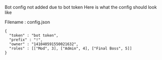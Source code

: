 Bot config not added due to bot token
Here is what the config should look like

<p> Filename : config.json </p>
<pre><code>{
  "token" : "bot token",
  "prefix" : "!",
  "owner" : "141040591550021632",
  "roles" : [["Mod", 3], ["Admin", 4], ["Final Boss", 5]]
}</code></pre>
